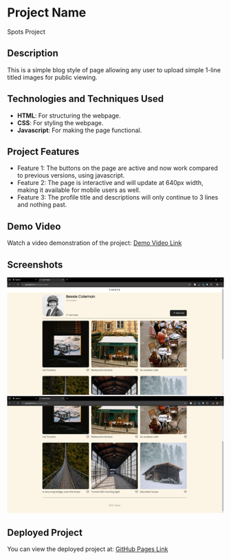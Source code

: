 # Project Name
Spots Project

## Description
This is a simple blog style of page allowing any user to upload simple 1-line titled images for public viewing.

## Technologies and Techniques Used
- **HTML**: For structuring the webpage.
- **CSS**: For styling the webpage.
- **Javascript**: For making the page functional.

## Project Features
- Feature 1: The buttons on the page are active and now work compared to previous versions, using javascript.
- Feature 2: The page is interactive and will update at 640px width, making it available for mobile users as well.
- Feature 3: The profile title and descriptions will only continue to 3 lines and nothing past.

## Demo Video
Watch a video demonstration of the project: [Demo Video Link](https://youtu.be/Mcnvit57k8s)

## Screenshots
![Screenshot of feature 1](./images/TopOfPage.png)
![Screenshot of feature 2](./images/BottomOfPage.png)

## Deployed Project
You can view the deployed project at: [GitHub Pages Link](https://typiql.github.io/se_project_spots/)
